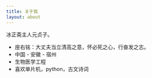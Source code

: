 ```yaml
---
title: 关于我
layout: about
---
```


冰正斋主人元贞子。

+ 座右铭：大丈夫当立清高之意，怀必死之心，行奋发之志。
+ 中国 - 安徽 - 宿州
+ 生物医学工程
+ 喜欢单片机，python，古文诗词
